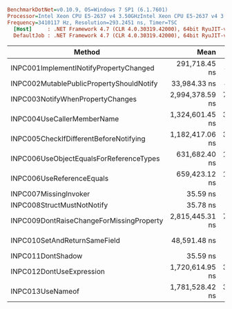 ``` ini

BenchmarkDotNet=v0.10.9, OS=Windows 7 SP1 (6.1.7601)
Processor=Intel Xeon CPU E5-2637 v4 3.50GHzIntel Xeon CPU E5-2637 v4 3.50GHz, ProcessorCount=16
Frequency=3410117 Hz, Resolution=293.2451 ns, Timer=TSC
  [Host]     : .NET Framework 4.7 (CLR 4.0.30319.42000), 64bit RyuJIT-v4.7.2116.0
  DefaultJob : .NET Framework 4.7 (CLR 4.0.30319.42000), 64bit RyuJIT-v4.7.2116.0


```
 |                                   Method |            Mean |          Error |         StdDev |   Gen 0 | Allocated |
 |----------------------------------------- |----------------:|---------------:|---------------:|--------:|----------:|
 |   INPC001ImplementINotifyPropertyChanged |   291,718.45 ns |    819.7700 ns |     684.545 ns |  2.4414 |   16696 B |
 | INPC002MutablePublicPropertyShouldNotify |    33,984.33 ns |    441.3522 ns |     262.642 ns |       - |     320 B |
 |         INPC003NotifyWhenPropertyChanges | 2,994,378.59 ns | 78,226.7768 ns | 229,425.595 ns |  3.9063 |   31392 B |
 |               INPC004UseCallerMemberName | 1,324,601.45 ns | 34,568.4879 ns | 100,289.451 ns |       - |     480 B |
 |   INPC005CheckIfDifferentBeforeNotifying | 1,182,417.06 ns | 32,759.3991 ns |  95,040.957 ns |       - |      48 B |
 |  INPC006UseObjectEqualsForReferenceTypes |   631,682.40 ns | 16,057.0222 ns |  46,584.333 ns |       - |      48 B |
 |                INPC006UseReferenceEquals |   659,423.12 ns | 15,543.8256 ns |  44,598.149 ns |       - |      48 B |
 |                    INPC007MissingInvoker |        35.59 ns |      1.0138 ns |       2.941 ns |  0.0063 |      40 B |
 |               INPC008StructMustNotNotify |        35.78 ns |      1.2211 ns |       3.581 ns |  0.0063 |      40 B |
 | INPC009DontRaiseChangeForMissingProperty | 2,815,445.31 ns | 77,335.1667 ns | 225,590.311 ns | 27.3438 |  187074 B |
 |             INPC010SetAndReturnSameField |    48,591.48 ns |  1,108.8551 ns |   3,216.990 ns |  0.4272 |    3096 B |
 |                        INPC011DontShadow |        35.59 ns |      0.8915 ns |       2.615 ns |  0.0063 |      40 B |
 |                 INPC012DontUseExpression | 1,720,614.95 ns | 39,412.5422 ns | 111,806.822 ns |       - |     480 B |
 |                         INPC013UseNameof | 1,781,528.42 ns | 38,773.1713 ns | 113,715.000 ns |  3.9063 |   36688 B |
